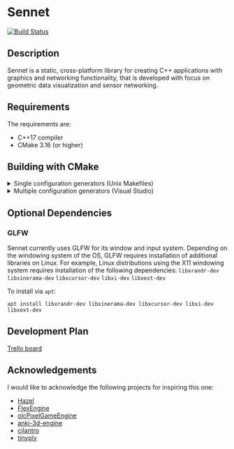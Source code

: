 # Sennet 
[![Build Status](https://travis-ci.com/markvilar/Sennet.svg?branch=master)](https://travis-ci.com/markvilar/Sennet)

## Description
Sennet is a static, cross-platform library for creating C++ applications 
with graphics and networking functionality, that is developed with focus on 
geometric data visualization and sensor networking.

## Requirements
The requirements are:
- C++17 compiler
- CMake 3.16 (or higher)

## Building with CMake

<details>
<summary>Single configuration generators (Unix Makefiles)</summary>

- Debug mode:
```
git clone https://gitub.com/markvilar/Sennet.git
cd Sennet
cmake -S . -B build/ -G "Unix Makefiles" "-DCMAKE_BUILD_TYPE=Debug"
cmake --build build/
```

- Realese mode:
```
git clone https://gitub.com/markvilar/Sennet.git
cd Sennet
cmake -S . -B build/ -G "Unix Makefiles" "-DCMAKE_BUILD_TYPE=Realese"
cmake --build build/
```
</details>


<details>
<summary>Multiple configuration generators (Visual Studio)</summary>

- Debug mode:
```
git clone https://gitub.com/markvilar/Sennet.git
cd Sennet
cmake -S . -B build/ -G "Visual Studio 16 2019" -A x64
cmake --build build/ --config Debug
```

- Realese mode:
```
git clone https://gitub.com/markvilar/Sennet.git
cd Sennet
cmake -S . -B build/ -G "Visual Studio 16 2019" -A x64
cmake --build build/ --config Realese
```
</details>

## Optional Dependencies

### GLFW

Sennet currently uses GLFW for its window and input system. Depending on the
windowing system of the OS, GLFW requires installation of additional libraries
on Linux. For example, Linux distributions using the X11 windowing system
requires installation of the following dependencies: `libxrandr-dev` 
`libxinerama-dev` `libxcursor-dev` `libxi-dev` `libxext-dev`

To install via `apt`:
```
apt install libxrandr-dev libxinerama-dev libxcursor-dev libxi-dev libxext-dev
```

## Development Plan

[Trello board](https://trello.com/b/iZZPB2t0/sennet)

## Acknowledgements
I would like to acknowledge the following projects for inspiring this one:
- [Hazel](https://github.com/TheCherno/Hazel)
- [FlexEngine](https://github.com/ajweeks/FlexEngine)
- [olcPixelGameEngine](https://github.com/OneLoneCoder/olcPixelGameEngine)
- [anki-3d-engine](https://github.com/godlikepanos/anki-3d-engine)
- [cilantro](https://github.com/kzampog/cilantro)
- [tinyply](https://github.com/ddiakopoulos/tinyply)
